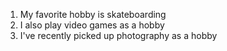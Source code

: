 1. My favorite hobby is skateboarding
2. I also play video games as a hobby
3. I've recently picked up photography as a hobby
